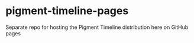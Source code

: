 # pigment-timeline-pages
Separate repo for hosting the Pigment Timeline distribution here on GitHub pages
